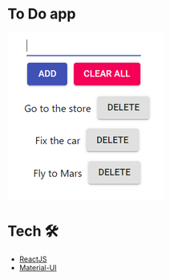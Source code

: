 # To Do app

![Preview image](/src/assets/preview.png)
# Tech 🛠

- [ReactJS](https://reactjs.org/)
- [Material-UI](https://material-ui.com/)
